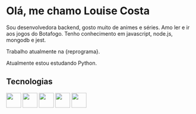 # Olá, me chamo Louise Costa

Sou desenvolvedora backend, gosto muito de animes e séries. Amo ler e ir aos jogos do Botafogo. Tenho conhecimento em javascript, node.js, mongodb e jest.

Trabalho atualmente na {reprograma}.

Atualmente estou estudando Python.

## Tecnologias

<img src="https://cdn.jsdelivr.net/gh/devicons/devicon/icons/git/git-original.svg" width="40" />

<img src="https://cdn.jsdelivr.net/gh/devicons/devicon/icons/javascript/javascript-original.svg" width="40" />

<img src="https://cdn.jsdelivr.net/gh/devicons/devicon/icons/mongodb/mongodb-original-wordmark.svg" width="40" />

<img src="https://cdn.jsdelivr.net/gh/devicons/devicon/icons/nodejs/nodejs-original-wordmark.svg" width="40" />

<img src="https://cdn.jsdelivr.net/gh/devicons/devicon/icons/jest/jest-plain.svg" width="40" />
